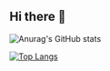 ## Hi there 👋

![Anurag's GitHub stats](https://github-readme-stats.vercel.app/api?username=imMuriloNeres&show_icons=true&theme=onedark)

[![Top Langs](https://github-readme-stats.vercel.app/api/top-langs/?username=imMuriloNeres&layout=donut-vertical)](https://github.com/imMuriloNeres/github-readme-stats&theme=onedark)


<!--
**imMuriloNeres/imMuriloNeres** is a ✨ _special_ ✨ repository because its `README.md` (this file) appears on your GitHub profile.

Here are some ideas to get you started:

- 🔭 I’m currently working on ...
- 🌱 I’m currently learning ...
- 👯 I’m looking to collaborate on ...
- 🤔 I’m looking for help with ...
- 💬 Ask me about ...
- 📫 How to reach me: ...
- 😄 Pronouns: ...
- ⚡ Fun fact: ...
-->
